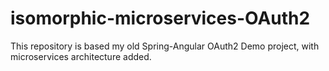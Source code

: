 # isomorphic-microservices-OAuth2

This repository is based my old Spring-Angular OAuth2 Demo project, with microservices architecture added. 
